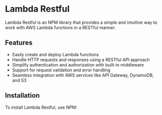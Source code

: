# Lambda Restful

Lambda Restful is an NPM library that provides a simple and intuitive way to work with AWS Lambda functions in a RESTful manner.

## Features

- Easily create and deploy Lambda functions
- Handle HTTP requests and responses using a RESTful API approach
- Simplify authentication and authorization with built-in middleware
- Support for request validation and error handling
- Seamless integration with AWS services like API Gateway, DynamoDB, and S3

## Installation

To install Lambda Restful, use NPM:
